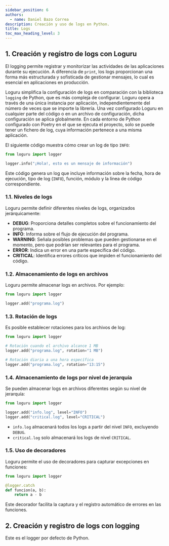 ```yaml
---
sidebar_position: 6
authors:
  - name: Daniel Bazo Correa
description: Creación y uso de logs en Python.
title: Logs
toc_max_heading_level: 3
---
```


## 1. Creación y registro de logs con Loguru

El logging permite registrar y monitorizar las actividades de las aplicaciones durante su
ejecución. A diferencia de `print`, los logs proporcionan una forma más estructurada y
sofisticada de gestionar mensajes, lo cual es esencial en aplicaciones en producción.

Loguru simplifica la configuración de logs en comparación con la biblioteca `logging` de
Python, que es más compleja de configurar. Loguru opera a través de una única instancia
por aplicación, independientemente del número de veces que se importe la librería. Una
vez configurado Loguru en cualquier parte del código o en un archivo de configuración,
dicha configuración se aplica globalmente. En cada entorno de Python configurado con
Poetry en el que se ejecuta el proyecto, solo se puede tener un fichero de log, cuya
información pertenece a una misma aplicación.

El siguiente código muestra cómo crear un log de tipo `INFO`:

```python
from loguru import logger

logger.info("¡Hola!, esto es un mensaje de información")
```

Este código genera un log que incluye información sobre la fecha, hora de ejecución, tipo
de log (`INFO`), función, módulo y la línea de código correspondiente.

### 1.1. Niveles de logs

Loguru permite definir diferentes niveles de logs, organizados jerárquicamente:

- **DEBUG**: Proporciona detalles completos sobre el funcionamiento del programa.
- **INFO**: Informa sobre el flujo de ejecución del programa.
- **WARNING**: Señala posibles problemas que pueden gestionarse en el momento, pero que
  podrían ser relevantes para el programa.
- **ERROR**: Indica un error en una parte específica del código.
- **CRITICAL**: Identifica errores críticos que impiden el funcionamiento del código.

### 1.2. Almacenamiento de logs en archivos

Loguru permite almacenar logs en archivos. Por ejemplo:

```python
from loguru import logger

logger.add("programa.log")
```

### 1.3. Rotación de logs

Es posible establecer rotaciones para los archivos de log:

```python
from loguru import logger

# Rotación cuando el archivo alcance 1 MB
logger.add("programa.log", rotation="1 MB")

# Rotación diaria a una hora específica
logger.add("programa.log", rotation="13:15")
```

### 1.4. Almacenamiento de logs por nivel de jerarquía

Se pueden almacenar logs en archivos diferentes según su nivel de jerarquía:

```python
from loguru import logger

logger.add("info.log", level="INFO")
logger.add("critical.log", level="CRITICAL")
```

- `info.log` almacenará todos los logs a partir del nivel `INFO`, excluyendo `DEBUG`.
- `critical.log` solo almacenará los logs de nivel `CRITICAL`.

### 1.5. Uso de decoradores

Loguru permite el uso de decoradores para capturar excepciones en funciones:

```python
from loguru import logger

@logger.catch
def funcion(a, b):
    return a - b
```

Este decorador facilita la captura y el registro automático de errores en las funciones.

## 2. Creación y registro de logs con logging

Este es el logger por defecto de Python.
